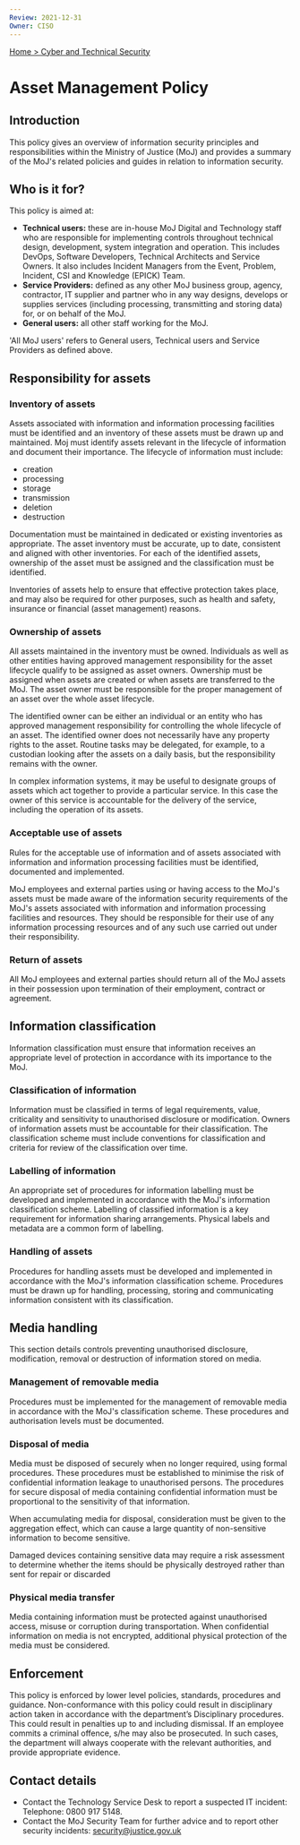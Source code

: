 ```yaml
---
Review: 2021-12-31
Owner: CISO
---
```


[Home > Cyber and Technical Security](../..)

# Asset Management Policy

## Introduction

This policy gives an overview of information security principles and responsibilities within the Ministry of Justice (MoJ) and provides a summary of the MoJ's related policies and guides in relation to information security.

## Who is it for?

This policy is aimed at:
- **Technical users:** these are in-house MoJ Digital and Technology staff who are responsible for implementing controls throughout technical design, development, system integration and operation. This includes DevOps, Software Developers, Technical Architects and Service Owners. It also includes Incident Managers from the Event, Problem, Incident, CSI and Knowledge (EPICK) Team.
- **Service Providers:** defined as any other MoJ business group, agency, contractor, IT supplier and partner who in any way designs, develops or supplies services (including processing, transmitting and storing data) for, or on behalf of the MoJ.
- **General users:** all other staff working for the MoJ.

'All MoJ users' refers to General users, Technical users and Service Providers as defined above.

## Responsibility for assets

### Inventory of assets

Assets associated with information and information processing facilities must be identified and an inventory of these assets must be drawn up and maintained. Moj must identify assets relevant in the lifecycle of information and document their importance. The lifecycle of information must include:

- creation
- processing
- storage
- transmission
- deletion
- destruction

Documentation must be maintained in dedicated or existing inventories as appropriate. The asset inventory must be accurate, up to date, consistent and aligned with other inventories. For each of the identified assets, ownership of the asset must be assigned and the classification must be identified.

Inventories of assets help to ensure that effective protection takes place, and may also be required for other purposes, such as health and safety, insurance or financial (asset management) reasons.

### Ownership of assets

All assets maintained in the inventory must be owned. Individuals as well as other entities having approved management responsibility for the asset lifecycle
qualify to be assigned as asset owners. Ownership must be assigned when assets are created or when assets are transferred to the MoJ. The asset owner must be responsible for the proper management of an asset over the whole asset lifecycle.

The identified owner can be either an individual or an entity who has approved management responsibility for controlling the whole lifecycle of an asset. The identified owner does not necessarily have any property rights to the asset. Routine tasks may be delegated, for example, to a custodian looking after the assets on a daily basis, but the responsibility remains with the owner.

In complex information systems, it may be useful to designate groups of assets which act together to provide a particular service. In this case the owner of this service is accountable for the delivery of the service, including the operation of its assets.

### Acceptable use of assets

Rules for the acceptable use of information and of assets associated with information and information processing facilities must be identified, documented and implemented.

MoJ employees and external parties using or having access to the MoJ's assets must be made aware of the information security requirements of the MoJ's assets associated with information and information processing facilities and resources. They should be responsible for their use of any information processing resources and of any such use carried out under their responsibility.


### Return of assets

All MoJ employees and external parties should return all of the MoJ assets in their possession upon termination of their employment, contract or agreement.

## Information classification

Information classification must ensure that information receives an appropriate level of protection in accordance with its importance to the MoJ.

### Classification of information

Information must be classified in terms of legal requirements, value, criticality and sensitivity to unauthorised disclosure or modification. Owners of information assets must be accountable for their classification. The classification scheme must include conventions for classification and criteria for review of the classification over time.

### Labelling of information

An appropriate set of procedures for information labelling must be developed and implemented in accordance with the MoJ's information classification scheme. Labelling of classified information is a key requirement for information sharing arrangements. Physical labels and metadata are a common form of labelling.

###  Handling of assets

Procedures for handling assets must be developed and implemented in accordance with the MoJ's information classification scheme. Procedures must be drawn up for handling, processing, storing and communicating information consistent with its classification.

## Media handling

This section details controls preventing unauthorised disclosure, modification, removal or destruction of information stored on media.

###  Management of removable media

Procedures must be implemented for the management of removable media in accordance with the MoJ's classification scheme. These procedures and authorisation levels must be documented.

###  Disposal of media

Media must be disposed of securely when no longer required, using formal procedures. These procedures must be established to minimise the risk of confidential information leakage to unauthorised persons. The procedures for secure disposal of media containing confidential information must be proportional to the sensitivity of that information.

When accumulating media for disposal, consideration must be given to the aggregation effect, which can cause a large quantity of non-sensitive information to become sensitive.

Damaged devices containing sensitive data may require a risk assessment to determine whether the items should be physically destroyed rather than sent for repair or discarded

###  Physical media transfer

Media containing information must be protected against unauthorised access, misuse or corruption during transportation. When confidential information on media is not encrypted, additional physical protection of the media must be considered.

## Enforcement

This policy is enforced by lower level policies, standards, procedures and guidance. Non-conformance with this policy could result in disciplinary action taken in accordance with the department’s Disciplinary procedures. This could result in penalties up to and including dismissal. If an employee commits a criminal offence, s/he may also be prosecuted. In such cases, the department will always cooperate with the relevant authorities, and provide appropriate evidence.

## Contact details

- Contact the Technology Service Desk to report a suspected IT incident: Telephone: 0800 917 5148.
- Contact the MoJ Security Team for further advice and to report other security incidents: [security@justice.gov.uk](mailto:security@justice.gov.uk)
